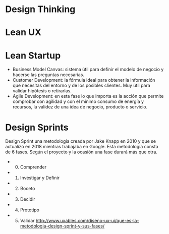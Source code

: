 # Design Thinking

# Lean UX

# Lean Startup

- Business Model Canvas: sistema útil para definir el modelo de negocio y hacerse las preguntas necesarias.
- Customer Development: la fórmula ideal para obtener la información que necesitas del entorno y de los posibles clientes. Muy útil para validar hipótesis o retirarlas.
- Agile Development: en esta fase lo que importa es la acción que permite comprobar con agilidad y con el mínimo consumo de energía y recursos, la validez de una idea de negocio, producto o servicio.


# Design Sprints

Design Sprint una metodología creada por Jake Knapp en 2010 y que se actualizó en 2018 mientras trabajaba en Google. Esta metodología consta de 6 fases. Según el proyecto y la ocasión una fase durará más que otra.

- 0. Comprender
- 1. Investigar y Definir
- 2. Boceto
- 3. Decidir
- 4. Prototipo
- 5. Validar
http://www.uxables.com/diseno-ux-ui/que-es-la-metodologia-design-sprint-y-sus-fases/